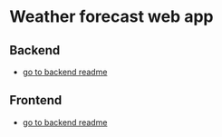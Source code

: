 # Weather forecast web app

## Backend

- [go to backend readme](./backend/README.md)


## Frontend

- [go to backend readme](./frontend/README.md)

